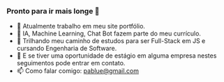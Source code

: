 ### Pronto para ir mais longe 👋


- 🔭 Atualmente trabalho em meu site portfólio.
- 🌱 IA, Machine Learning, Chat Bot fazem parte do meu currículo.
- 🤔 Trilhando meu caminho de estudos para ser Full-Stack em JS e cursando Engenharia de Software.
- 💬 E se tiver uma oportunidade de estágio em alguma empresa nestes seguimentos pode entrar em contato.
- 📫 Como falar comigo: pablue@gmail.com
